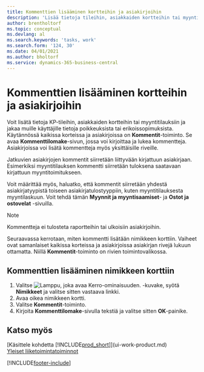 ```yaml
---
title: Kommenttien lisääminen kortteihin ja asiakirjoihin
description: 'Lisää tietoja tileihin, asiakkaiden kortteihin tai myyntitilauksiin ja jaa muille käyttäjille tietoja sopimuksista, kuten erikoishinnoista tai toimitustavasta.'
author: brentholtorf
ms.topic: conceptual
ms.devlang: al
ms.search.keywords: 'tasks, work'
ms.search.form: '124, 30'
ms.date: 04/01/2021
ms.author: bholtorf
ms.service: dynamics-365-business-central
---
```

# Kommenttien lisääminen kortteihin ja asiakirjoihin

Voit lisätä tietoja KP-tileihin, asiakkaiden kortteihin tai myyntitilauksiin ja jakaa muille käyttäjille tietoja poikkeuksista tai erikoissopimuksista.
Käytännössä kaikissa korteissa ja asiakirjoissa on **Kommentit**-toiminto. Se avaa **Kommenttilomake**-sivun, jossa voi kirjoittaa ja lukea kommentteja. Asiakirjoissa voi lisätä kommentteja myös yksittäisille riveille.

Jatkuvien asiakirjojen kommentit siirretään liittyvään kirjattuun asiakirjaan. Esimerkiksi myyntitilauksen kommentti siirretään tuloksena saatavaan kirjattuun myyntitoimitukseen.

Voit määrittää myös, haluatko, että kommentit siirretään yhdestä asiakirjatyypistä toiseen asiakirjatulostyyppiin, kuten myyntitilauksesta myyntilaskuun. Voit tehdä tämän **Myynnit ja myyntisaamiset**- ja **Ostot ja ostovelat** -sivuilla.

> [!NOTE]
> Kommentteja ei tulosteta raportteihin tai ulkoisiin asiakirjoihin.

Seuraavassa kerrotaan, miten kommentti lisätään nimikkeen korttiin. Vaiheet ovat samanlaiset kaikissa korteissa ja asiakirjoissa asiakirjan rivejä lukuun ottamatta. Niillä **Kommentit**-toiminto on rivien toimintovalikossa.

## Kommenttien lisääminen nimikkeen korttiin

1. Valitse ![Lamppu, joka avaa Kerro-ominaisuuden.](media/ui-search/search_small.png "Kerro, mitä haluat tehdä") -kuvake, syötä **Nimikkeet** ja valitse sitten vastaava linkki.
2. Avaa oikea nimikkeen kortti.
3. Valitse **Kommentit**-toiminto.
4. Kirjoita **Kommenttilomake**-sivulla tekstiä ja valitse sitten **OK**-painike.

## Katso myös

[Käsittele kohdetta [!INCLUDE[prod_short](includes/prod_short.md)]](ui-work-product.md)  
[Yleiset liiketoimintatoiminnot](ui-across-business-areas.md)


[!INCLUDE[footer-include](includes/footer-banner.md)]